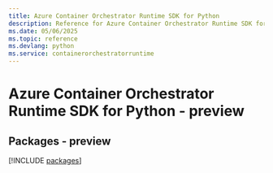 ```yaml
---
title: Azure Container Orchestrator Runtime SDK for Python
description: Reference for Azure Container Orchestrator Runtime SDK for Python
ms.date: 05/06/2025
ms.topic: reference
ms.devlang: python
ms.service: containerorchestratorruntime
---
```

# Azure Container Orchestrator Runtime SDK for Python - preview
## Packages - preview
[!INCLUDE [packages](container-orchestrator-runtime-index.md)]